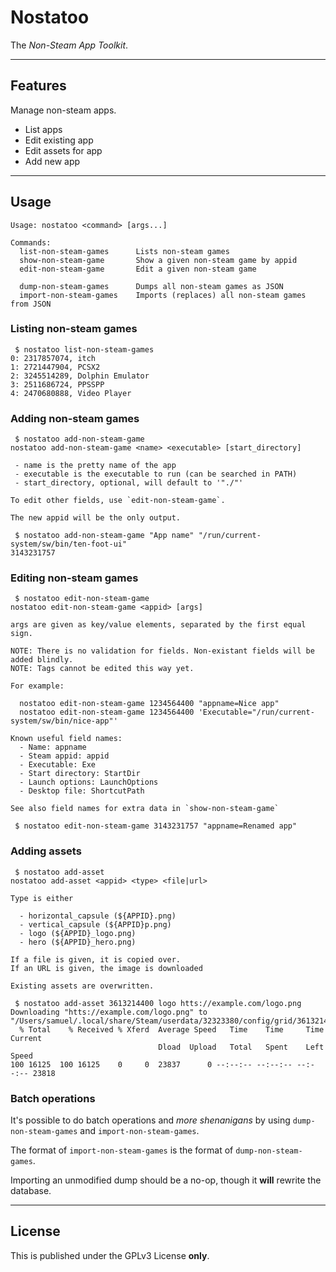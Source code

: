 Nostatoo
========

The *Non-Steam App Toolkit*.

* * *

## Features

Manage non-steam apps.

 - List apps
 - Edit existing app
 - Edit assets for app
 - Add new app

* * *

## Usage

```
Usage: nostatoo <command> [args...]

Commands:
  list-non-steam-games      Lists non-steam games
  show-non-steam-game       Show a given non-steam game by appid
  edit-non-steam-game       Edit a given non-steam game

  dump-non-steam-games      Dumps all non-steam games as JSON
  import-non-steam-games    Imports (replaces) all non-steam games from JSON
```

### Listing non-steam games

```
 $ nostatoo list-non-steam-games
0: 2317857074, itch 
1: 2721447904, PCSX2 
2: 3245514289, Dolphin Emulator 
3: 2511686724, PPSSPP 
4: 2470680888, Video Player
```

### Adding non-steam games

```
 $ nostatoo add-non-steam-game
nostatoo add-non-steam-game <name> <executable> [start_directory]

 - name is the pretty name of the app
 - executable is the executable to run (can be searched in PATH)
 - start_directory, optional, will default to '"./"'

To edit other fields, use `edit-non-steam-game`.

The new appid will be the only output.

 $ nostatoo add-non-steam-game "App name" "/run/current-system/sw/bin/ten-foot-ui"
3143231757
```

### Editing non-steam games

```
 $ nostatoo edit-non-steam-game
nostatoo edit-non-steam-game <appid> [args]

args are given as key/value elements, separated by the first equal sign.

NOTE: There is no validation for fields. Non-existant fields will be added blindly.
NOTE: Tags cannot be edited this way yet.

For example:

  nostatoo edit-non-steam-game 1234564400 "appname=Nice app"
  nostatoo edit-non-steam-game 1234564400 'Executable="/run/current-system/sw/bin/nice-app"'

Known useful field names:
  - Name: appname
  - Steam appid: appid
  - Executable: Exe
  - Start directory: StartDir
  - Launch options: LaunchOptions
  - Desktop file: ShortcutPath

See also field names for extra data in `show-non-steam-game`

 $ nostatoo edit-non-steam-game 3143231757 "appname=Renamed app"
```

### Adding assets

```
 $ nostatoo add-asset
nostatoo add-asset <appid> <type> <file|url>

Type is either

  - horizontal_capsule (${APPID}.png)
  - vertical_capsule (${APPID}p.png)
  - logo (${APPID}_logo.png)
  - hero (${APPID}_hero.png)

If a file is given, it is copied over.
If an URL is given, the image is downloaded

Existing assets are overwritten.

 $ nostatoo add-asset 3613214400 logo htts://example.com/logo.png
Downloading "htts://example.com/logo.png" to "/Users/samuel/.local/share/Steam/userdata/32323380/config/grid/3613214400_logo.png"
  % Total    % Received % Xferd  Average Speed   Time    Time     Time  Current
                                 Dload  Upload   Total   Spent    Left  Speed
100 16125  100 16125    0     0  23837      0 --:--:-- --:--:-- --:--:-- 23818
```

### Batch operations

It's possible to do batch operations and *more shenanigans* by using
`dump-non-steam-games` and `import-non-steam-games`.

The format of `import-non-steam-games` is the format of `dump-non-steam-games`.

Importing an unmodified dump should be a no-op, though it **will** rewrite
the database.


* * *

License
-------

This is published under the GPLv3 License **only**.

